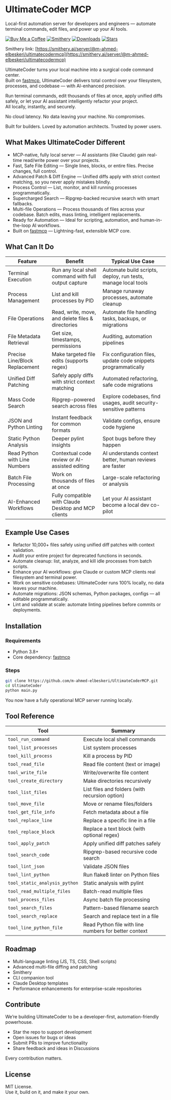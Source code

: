 # UltimateCoder MCP

Local-first automation server for developers and engineers — automate terminal commands, edit files, and power up your AI tools.

<p align="left">
  <a href="https://buymeacoffee.com/m.ahmed.elbesk?new=1"><img src="https://img.shields.io/badge/Buy%20Me%20a%20Coffee-support-yellow?style=flat-square" alt="Buy Me a Coffee"></a>
  <a href="https://smithery.ai/server/@m-ahmed-elbeskeri/ultimatecodermcp"><img src="https://img.shields.io/badge/Smithery-Deployed-blue?style=flat-square" alt="Smithery"></a>
  <a href="https://github.com/m-ahmed-elbeskeri/UltimateCoderMCP/releases"><img src="https://img.shields.io/github/downloads/m-ahmed-elbeskeri/UltimateCoderMCP/total?style=flat-square" alt="Downloads"></a>
  <a href="https://github.com/m-ahmed-elbeskeri/UltimateCoderMCP/stargazers"><img src="https://img.shields.io/github/stars/m-ahmed-elbeskeri/UltimateCoderMCP?style=flat-square" alt="Stars"></a>
</p>

Smithery link: [https://smithery.ai/server/@m-ahmed-elbeskeri/ultimatecodermcp](https://smithery.ai/server/@m-ahmed-elbeskeri/ultimatecodermcp)

UltimateCoder turns your local machine into a surgical code command center.  
Built on  [fastmcp](https://github.com/jlowin/fastmcp), UltimateCoder delivers total control over your filesystem, processes, and codebase — with AI-enhanced precision.

Run terminal commands, edit thousands of files at once, apply unified diffs safely, or let your AI assistant intelligently refactor your project.  
All locally, instantly, and securely.

No cloud latency. No data leaving your machine. No compromises.

Built for builders. Loved by automation architects. Trusted by power users.


## What Makes UltimateCoder Different

- MCP-native, fully local server — AI assistants (like Claude) gain real-time read/write power over your projects.
- Fast, Safe File Editing — Single lines, blocks, or entire files. Precise changes, full control.
- Advanced Patch & Diff Engine — Unified diffs apply with strict context matching, so you never apply mistakes blindly.
- Process Control — List, monitor, and kill running processes programmatically.
- Supercharged Search — Ripgrep-backed recursive search with smart fallbacks.
- Multi-file Operations — Process thousands of files across your codebase. Batch edits, mass linting, intelligent replacements.
- Ready for Automation — Ideal for scripting, automation, and human-in-the-loop AI workflows.
- Built on [fastmcp](https://github.com/jlowin/fastmcp) — Lightning-fast, extensible MCP core.


## What Can It Do

| Feature | Benefit | Typical Use Case |
|---------|----------|-----------------|
| Terminal Execution | Run any local shell command with full output capture | Automate build scripts, deploy, run tests, manage local tools |
| Process Management | List and kill processes by PID | Manage runaway processes, automate cleanup |
| File Operations | Read, write, move, and delete files & directories | Automate file handling tasks, backups, or migrations |
| File Metadata Retrieval | Get size, timestamps, permissions | Auditing, automation pipelines |
| Precise Line/Block Replacement | Make targeted file edits (supports regex) | Fix configuration files, update code snippets programmatically |
| Unified Diff Patching | Safely apply diffs with strict context matching | Automated refactoring, safe code migrations |
| Mass Code Search | Ripgrep-powered search across files | Explore codebases, find usages, audit security-sensitive patterns |
| JSON and Python Linting | Instant feedback for common formats | Validate configs, ensure code hygiene |
| Static Python Analysis | Deeper pylint insights | Spot bugs before they happen |
| Read Python with Line Numbers | Contextual code review or AI-assisted editing | AI understands context better, human reviews are faster |
| Batch File Processing | Work on thousands of files at once | Large-scale refactoring or analysis |
| AI-Enhanced Workflows | Fully compatible with Claude Desktop and MCP clients | Let your AI assistant become a local dev co-pilot |


## Example Use Cases

- Refactor 10,000+ files safely using unified diff patches with context validation.
- Audit your entire project for deprecated functions in seconds.
- Automate cleanup: list, analyze, and kill idle processes from batch scripts.
- Enhance your AI workflows: give Claude or custom MCP clients real filesystem and terminal power.
- Work on sensitive codebases: UltimateCoder runs 100% locally, no data leaves your machine.
- Automate migrations: JSON schemas, Python packages, configs — all editable programmatically.
- Lint and validate at scale: automate linting pipelines before commits or deployments.


## Installation

### Requirements

- Python 3.8+
- Core dependency: [fastmcp](https://github.com/jlowin/fastmcp)

### Steps

```bash
git clone https://github.com/m-ahmed-elbeskeri/UltimateCoderMCP.git
cd UltimateCoder
python main.py
```

You now have a fully operational MCP server running locally.


## Tool Reference

| Tool | Summary |
|------|----------|
| `tool_run_command` | Execute local shell commands |
| `tool_list_processes` | List system processes |
| `tool_kill_process` | Kill a process by PID |
| `tool_read_file` | Read file content (text or image) |
| `tool_write_file` | Write/overwrite file content |
| `tool_create_directory` | Make directories recursively |
| `tool_list_files` | List files and folders (with recursion option) |
| `tool_move_file` | Move or rename files/folders |
| `tool_get_file_info` | Fetch metadata about a file |
| `tool_replace_line` | Replace a specific line in a file |
| `tool_replace_block` | Replace a text block (with optional regex) |
| `tool_apply_patch` | Apply unified diff patches safely |
| `tool_search_code` | Ripgrep-based recursive code search |
| `tool_lint_json` | Validate JSON files |
| `tool_lint_python` | Run flake8 linter on Python files |
| `tool_static_analysis_python` | Static analysis with pylint |
| `tool_read_multiple_files` | Batch-read multiple files |
| `tool_process_files` | Async batch file processing |
| `tool_search_files` | Pattern-based filename search |
| `tool_search_replace` | Search and replace text in a file |
| `tool_line_python_file` | Read Python file with line numbers for better context |


## Roadmap

- Multi-language linting (JS, TS, CSS, Shell scripts)
- Advanced multi-file diffing and patching
- Smithery
- CLI companion tool
- Claude Desktop templates
- Performance enhancements for enterprise-scale repositories


## Contribute

We’re building UltimateCoder to be a developer-first, automation-friendly powerhouse.

- Star the repo to support development
- Open issues for bugs or ideas
- Submit PRs to improve functionality
- Share feedback and ideas in Discussions

Every contribution matters.


## License

MIT License.  
Use it, build on it, and make it your own.



